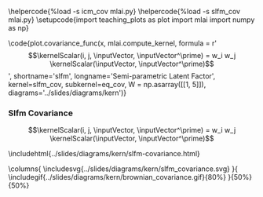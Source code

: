 \helpercode{%load -s icm_cov mlai.py}
\helpercode{%load -s slfm_cov mlai.py}
\setupcode{import teaching_plots as plot
import mlai
import numpy as np}


\code{plot.covariance_func(x, mlai.compute_kernel, 
                     formula = r'$$\kernelScalar(i, j, \inputVector, \inputVector^\prime) = w_i w_j \kernelScalar(\inputVector, \inputVector^\prime)$$', 
                     shortname='slfm', 
                     longname='Semi-parametric Latent Factor', 
					 kernel=slfm_cov,
                     subkernel=eq_cov,
					 W = np.asarray([[1, 5]]),
					 diagrams='../slides/diagrams/kern')}


### Slfm Covariance

$$\kernelScalar(i, j, \inputVector, \inputVector^\prime) = w_i w_j \kernelScalar(\inputVector, \inputVector^\prime)$$

\includehtml{../slides/diagrams/kern/slfm-covariance.html}

\columns{
\includesvg{../slides/diagrams/kern/slfm_covariance.svg}
}{
\includegif{../slides/diagrams/kern/brownian_covariance.gif}{80%}
}{50%}{50%}

